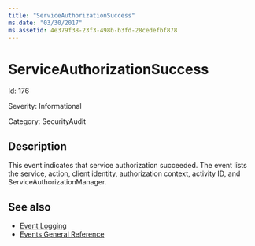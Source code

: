 ```yaml
---
title: "ServiceAuthorizationSuccess"
ms.date: "03/30/2017"
ms.assetid: 4e379f38-23f3-498b-b3fd-28cedefbf878
---
```

# ServiceAuthorizationSuccess
Id: 176  
  
 Severity: Informational  
  
 Category: SecurityAudit  
  
## Description  
 This event indicates that service authorization succeeded. The event lists the service, action, client identity, authorization context, activity ID, and ServiceAuthorizationManager.  
  
## See also
- [Event Logging](../../../../../docs/framework/wcf/diagnostics/event-logging/index.md)
- [Events General Reference](../../../../../docs/framework/wcf/diagnostics/event-logging/events-general-reference.md)
